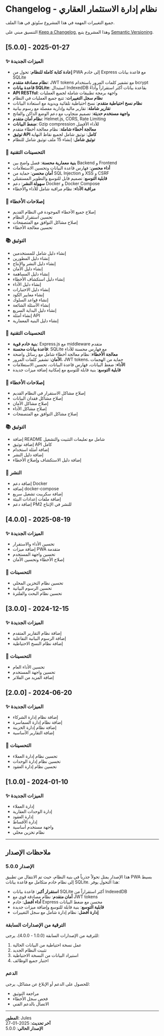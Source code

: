 # Changelog - نظام إدارة الاستثمار العقاري

جميع التغييرات المهمة في هذا المشروع ستُوثق في هذا الملف.

التنسيق مبني على [Keep a Changelog](https://keepachangelog.com/en/1.0.0/),
وهذا المشروع يتبع [Semantic Versioning](https://semver.org/spec/v2.0.0.html).

## [5.0.0] - 2025-01-27

### ✨ الميزات الجديدة
- **إعادة كتابة كاملة للنظام**: تحول من PWA إلى خادم Express مع قاعدة بيانات SQLite
- **نظام مصادقة متقدم**: JWT tokens مع تشفير كلمات المرور باستخدام bcrypt
- **قاعدة بيانات SQLite**: استبدال IndexedDB بقاعدة بيانات أكثر استقراراً وأداءً
- **API RESTful**: واجهة برمجة تطبيقات شاملة لجميع العمليات
- **نظام سجل التغييرات**: تتبع جميع العمليات في النظام
- **نظام نسخ احتياطية متقدم**: نسخ احتياطية تلقائية ويدوية مع استعادة البيانات
- **تقارير شاملة**: تقارير مالية وإدارية مفصلة مع رسوم بيانية
- **واجهة مستخدم حديثة**: تصميم متجاوب مع دعم الوضع الداكن والفاتح
- **نظام أمان متقدم**: Helmet.js, CORS, Rate Limiting
- **ضغط البيانات**: Gzip compression للأداء الأفضل
- **معالجة أخطاء شاملة**: نظام معالجة أخطاء متقدم
- **توثيق API كامل**: توثيق شامل لجميع نقاط النهاية
- **توثيق شامل**: إنشاء 15 ملف توثيق شامل للنظام

### 🔧 التحسينات التقنية
- **بنية معمارية محسنة**: فصل واضح بين Backend و Frontend
- **أداء محسن**: فهارس قاعدة البيانات وتحسين الاستعلامات
- **أمان محسن**: حماية من SQL Injection و XSS و CSRF
- **قابلية التوسع**: تصميم قابل للتوسع والتطوير المستقبلي
- **سهولة النشر**: دعم Docker و Docker Compose
- **مراقبة الأداء**: نظام مراقبة شامل للأداء والأخطاء

### 🐛 إصلاحات الأخطاء
- إصلاح جميع الأخطاء الموجودة في النظام القديم
- تحسين استقرار النظام
- إصلاح مشاكل التوافق مع المتصفحات
- تحسين معالجة الأخطاء

### 📚 التوثيق
- إنشاء دليل شامل للمستخدمين
- إنشاء دليل المطورين
- إنشاء دليل النشر والإنتاج
- إنشاء دليل الأمان
- إنشاء دليل المساهمة
- إنشاء دليل استكشاف الأخطاء
- إنشاء دليل الأداء
- إنشاء دليل الاختبارات
- إنشاء معايير الكود
- إنشاء قواعد السلوك
- إنشاء الأسئلة الشائعة
- إنشاء دليل البداية السريع
- إنشاء أمثلة API
- إنشاء دليل البنية المعمارية

### 🔧 التحسينات التقنية
- **بنية خادم قوية**: Express.js مع middleware متقدم
- **قاعدة بيانات محسنة**: SQLite مع فهارس محسنة للأداء
- **معالجة الأخطاء**: نظام معالجة أخطاء شامل مع رسائل واضحة
- **الأمان**: تشفير كلمات المرور، JWT tokens، حماية من الهجمات
- **الأداء**: ضغط البيانات، فهارس قاعدة البيانات، تحسين الاستعلامات
- **قابلية التوسع**: بنية قابلة للتوسع مع إمكانية إضافة ميزات جديدة

### 🐛 إصلاحات الأخطاء
- إصلاح مشاكل الاستقرار في النظام القديم
- إصلاح مشاكل فقدان البيانات
- إصلاح مشاكل الأمان
- إصلاح مشاكل الأداء
- إصلاح مشاكل التوافق مع المتصفحات

### 📚 التوثيق
- إضافة README شامل مع تعليمات التثبيت والتشغيل
- إضافة توثيق API كامل
- إضافة أمثلة استخدام
- إضافة دليل النشر
- إضافة دليل الاستكشاف وإصلاح الأخطاء

### 🚀 النشر
- إضافة دعم Docker
- إضافة docker-compose
- إضافة سكريبت تشغيل سريع
- إضافة ملفات إعدادات البيئة
- إضافة دعم PM2 للنشر في الإنتاج

## [4.0.0] - 2025-08-19

### ✨ الميزات الجديدة
- تحسين الأداء والاستقرار
- إضافة ميزات PWA متقدمة
- تحسين واجهة المستخدم
- إصلاح الأخطاء وتحسين الأمان

### 🔧 التحسينات
- تحسين نظام التخزين المحلي
- تحسين الرسوم البيانية
- تحسين نظام البحث والفلترة

## [3.0.0] - 2024-12-15

### ✨ الميزات الجديدة
- إضافة نظام التقارير المتقدم
- إضافة الرسوم البيانية التفاعلية
- إضافة نظام النسخ الاحتياطية

### 🔧 التحسينات
- تحسين الأداء العام
- تحسين واجهة المستخدم
- إضافة المزيد من الفلاتر

## [2.0.0] - 2024-06-20

### ✨ الميزات الجديدة
- إضافة نظام إدارة الشركاء
- إضافة نظام إدارة السماسرة
- إضافة نظام إدارة الخزينة
- إضافة التقارير الأساسية

### 🔧 التحسينات
- تحسين نظام إدارة العملاء
- تحسين نظام إدارة الوحدات
- تحسين نظام إدارة العقود

## [1.0.0] - 2024-01-10

### ✨ الميزات الجديدة
- إدارة العملاء
- إدارة الوحدات العقارية
- إدارة العقود
- إدارة الأقساط
- واجهة مستخدم أساسية
- نظام تخزين محلي

---

## ملاحظات الإصدار

### الإصدار 5.0.0
هذا الإصدار يمثل تحولاً جذرياً في بنية النظام، حيث تم الانتقال من تطبيق PWA بسيط إلى نظام خادم متكامل مع قاعدة بيانات SQLite. هذا التحول يوفر:

- **استقرار أكبر**: قاعدة بيانات SQLite أكثر استقراراً من IndexedDB
- **أمان متقدم**: نظام مصادقة قوي مع JWT tokens
- **أداء أفضل**: خادم Express محسن مع ضغط البيانات
- **قابلية التوسع**: بنية قابلة للتوسع وإضافة ميزات جديدة
- **إدارة أفضل**: نظام إدارة شامل مع سجل التغييرات

### الترقية من الإصدارات السابقة
للترقية من الإصدارات السابقة (1.0.0 - 4.0.0)، يرجى:

1. عمل نسخة احتياطية من البيانات الحالية
2. تثبيت النظام الجديد
3. استيراد البيانات من النسخة الاحتياطية
4. اختبار جميع الوظائف

### الدعم
للحصول على الدعم أو الإبلاغ عن مشاكل، يرجى:
- مراجعة التوثيق
- فحص سجل الأخطاء
- الاتصال بالدعم الفني

---

**المطور**: Jules  
**آخر تحديث**: 2025-01-27  
**الإصدار الحالي**: 5.0.0